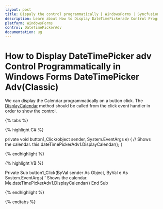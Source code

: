 ```yaml
---
layout: post
title: Dispaly the control programmatically | WindowsForms | Syncfusion
description: Learn about How to Display DateTimePickeradv Control Programmatically support in Syncfusion Windows Forms DateTimePickerAdv(Classic) control and more details.
platform: WindowsForms
control: DateTimePickerAdv 
documentation: ug
---
```

# How to Display DateTimePicker adv Control Programmatically in Windows Forms DateTimePicker Adv(Classic)

We can display the Calendar programmatically on a button click. The [DisplayCalendar](https://help.syncfusion.com/cr/windowsforms/Syncfusion.Windows.Forms.Tools.DateTimePickerAdv.html#Syncfusion_Windows_Forms_Tools_DateTimePickerAdv_DisplayCalendar) method should be called from the click event handler in order to show the control. 

{% tabs %}

{% highlight C# %}

private void button1_Click(object sender, System.EventArgs e)
{
   // Shows the calendar.
   this.dateTimePickerAdv1.DisplayCalendar();
}

{% endhighlight %}

{% highlight VB %}

Private Sub button1_Click(ByVal sender As Object, ByVal e As System.EventArgs)
   ' Shows the calendar.
   Me.dateTimePickerAdv1.DisplayCalendar()
End Sub

{% endhighlight %}

{% endtabs %}
